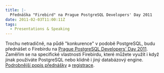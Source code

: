```yaml
---
title: |-
  Přednáška "Firebird" na Prague PostgreSQL Developers' Day 2011
date: 2011-02-03T11:00:11Z
tags:
  - Presentations & Speaking
---
```

Trochu netradičně, na půdě "konkurence" v podobě PostgreSQL, budu přednášet o Firebirdu na [Prague PostgreSQL Developers' Day 2011][1]. Zaměřím se na specifické vlastnosti Firebirdu, které můžete využít i když jinak používáte PostgreSQL nebo klidně i jiný databázový engine. [Podrobnější popis přednášky][2] a [registrace][3].

[1]: http://www.p2d2.cz/?q=node/25
[2]: http://www.p2d2.cz/?q=node/28
[3]: http://www.p2d2.cz/?q=node/29